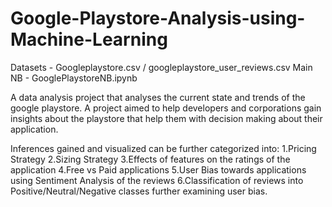 # Google-Playstore-Analysis-using-Machine-Learning

Datasets - Googleplaystore.csv / googleplaystore_user_reviews.csv
Main NB - GooglePlaystoreNB.ipynb

A data analysis project that analyses the current state and trends of the google playstore.
A project aimed to help developers and corporations gain insights about the playstore that help them with decision making about their application.

Inferences gained and visualized can be further categorized into:
1.Pricing Strategy
2.Sizing Strategy
3.Effects of features on the ratings of the application
4.Free vs Paid applications
5.User Bias towards applications using Sentiment Analysis of the reviews
6.Classification of reviews into Positive/Neutral/Negative classes further examining user bias.

